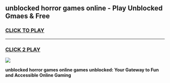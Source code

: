 
## unblocked horror games online - Play Unblocked Gmaes & Free
<h3>
<a href="https://news.freeplayer.one?title=unblocked_horror_games_online&ref=23F">CLICK TO PLAY</a></h3>
<hr>

<h3>
<a href="https://news.freeplayer.one?title=unblocked_horror_games_online&ref=23F">CLICK 2 PLAY</a>
  
</h3>

<a href="https://news.freeplayer.one?title=unblocked_horror_games_online&ref=23F/"><img src="https://clearcache.store/games.png"></a>


**unblocked horror games online games unblocked: Your Gateway to Fun and Accessible Online Gaming**
